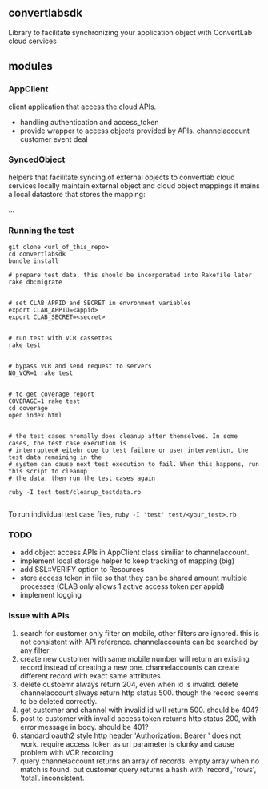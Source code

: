 ## convertlabsdk

Library to facilitate synchronizing your application object with ConvertLab cloud services

## modules

### AppClient
client application that access the cloud APIs.
* handling authentication and access_token
* provide wrapper to access objects provided by APIs. 
	channelaccount
	customer
	event
	deal

### SyncedObject
helpers that facilitate syncing of external objects to convertlab cloud services locally maintain external object and cloud object mappings it mains a local datastore that stores the mapping:

...

### Running the test 

```
git clone <url_of_this_repo>
cd convertlabsdk
bundle install

# prepare test data, this should be incorporated into Rakefile later
rake db:migrate


# set CLAB APPID and SECRET in envronment variables
export CLAB_APPID=<appid>
export CLAB_SECRET=<secret>


# run test with VCR cassettes
rake test


# bypass VCR and send request to servers
NO_VCR=1 rake test 


# to get coverage report
COVERAGE=1 rake test
cd coverage
open index.html


# the test cases nromally does cleanup after themselves. In some cases, the test case execution is 
# interrupted# eitehr due to test failure or user intervention, the test data remaining in the 
# system can cause next test execution to fail. When this happens, run this script to cleanup 
# the data, then run the test cases again

ruby -I test test/cleanup_testdata.rb


```

To run individual test case files, ``` ruby -I 'test' test/<your_test>.rb ```

### TODO
* add object access APIs in AppClient class similiar to channelaccount. 
* implement local storage helper to keep tracking of mapping (big)
* add SSL::VERIFY option to Resources
* store access token in file so that they can be shared amount multiple processes (CLAB only allows 1 active access token per appid)
* implement logging

### Issue with APIs
1. search for customer only filter on mobile, other filters are ignored. this is not consistent with API reference. channelaccounts can be searched by any filter
2. create new customer with same mobile number will return an existing record instead of creating a new one. channelaccounts can create different record with exact same attributes
3. delete custoemr always return 204, even when id is invalid. delete channelaccount always return http status 500. though the record seems to be deleted correctly.
4. get customer and channel with invalid id  will return 500. should be 404?
5. post to customer with invalid access token returns http status 200, with error message in body. should be 401?
6. standard oauth2 style http header 'Authorization: Bearer ' does not work. require access_token as url parameter is clunky and cause problem with VCR recording
7. query channelaccount returns an array of records. empty array when no match is found. but customer query returns a hash with 'record', 'rows', 'total'. inconsistent.

